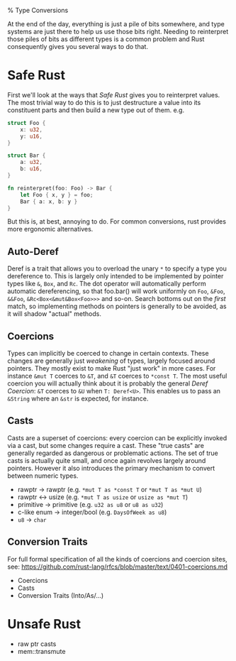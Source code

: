 % Type Conversions

At the end of the day, everything is just a pile of bits somewhere, and type systems
are just there to help us use those bits right. Needing to reinterpret those piles
of bits as different types is a common problem and Rust consequently gives you
several ways to do that.

# Safe Rust

First we'll look at the ways that *Safe Rust* gives you to reinterpret values. The
most trivial way to do this is to just destructure a value into its constituent
parts and then build a new type out of them. e.g.

```rust
struct Foo {
	x: u32,
	y: u16,
}

struct Bar {
	a: u32,
	b: u16,
}

fn reinterpret(foo: Foo) -> Bar {
	let Foo { x, y } = foo;
	Bar { a: x, b: y }
}
```

But this is, at best, annoying to do. For common conversions, rust provides
more ergonomic alternatives.

## Auto-Deref

Deref is a trait that allows you to overload the unary `*` to specify a type
you dereference to. This is largely only intended to be implemented by pointer
types like `&`, `Box`, and `Rc`. The dot operator will automatically perform
automatic dereferencing, so that foo.bar() will work uniformly on `Foo`, `&Foo`, `&&Foo`,
`&Rc<Box<&mut&Box<Foo>>>` and so-on. Search bottoms out on the *first* match,
so implementing methods on pointers is generally to be avoided, as it will shadow
"actual" methods.

## Coercions

Types can implicitly be coerced to change in certain contexts. These changes are generally
just *weakening* of types, largely focused around pointers. They mostly exist to make
Rust "just work" in more cases. For instance
`&mut T` coerces to `&T`, and `&T` coerces to `*const T`. The most useful coercion you will
actually think about it is probably the general *Deref Coercion*: `&T` coerces to `&U` when
`T: Deref<U>`. This enables us to pass an `&String` where an `&str` is expected, for instance.

## Casts

Casts are a superset of coercions: every coercion can be explicitly invoked via a cast,
but some changes require a cast. These "true casts" are generally regarded as dangerous or
problematic actions. The set of true casts is actually quite small, and once again revolves
largely around pointers. However it also introduces the primary mechanism to convert between
numeric types.

* rawptr -> rawptr (e.g. `*mut T as *const T` or `*mut T as *mut U`)
* rawptr <-> usize (e.g. `*mut T as usize` or `usize as *mut T`)
* primitive -> primitive (e.g. `u32 as u8` or `u8 as u32`)
* c-like enum -> integer/bool (e.g. `DaysOfWeek as u8`)
* `u8` -> `char`


## Conversion Traits

For full formal specification of all the kinds of coercions and coercion sites, see:
https://github.com/rust-lang/rfcs/blob/master/text/0401-coercions.md



* Coercions
* Casts
* Conversion Traits (Into/As/...)

# Unsafe Rust

* raw ptr casts
* mem::transmute
